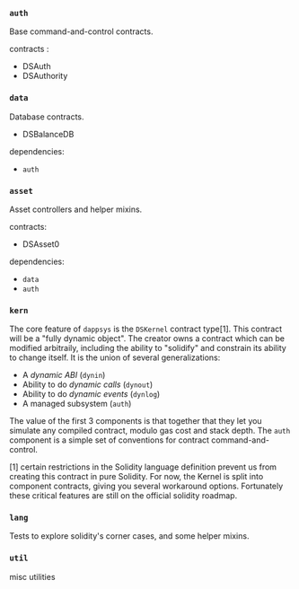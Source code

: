 
### `auth`

Base command-and-control contracts. 

contracts :

* DSAuth
* DSAuthority

### `data`

Database contracts.

* DSBalanceDB

dependencies:

* `auth`

### `asset`

Asset controllers and helper mixins.

contracts:

* DSAsset0

dependencies:

* `data`
* `auth`

### `kern`

The core feature of `dappsys` is the `DSKernel` contract type[1].
This contract will be a "fully dynamic object". The creator owns a contract which can be modified arbitraily, including the ability to "solidify" and constrain its ability to change itself. It is the union of several generalizations:

* A *dynamic ABI* (`dynin`)
* Ability to do *dynamic calls* (`dynout`)
* Ability to do *dynamic events* (`dynlog`)
* A managed subsystem (`auth`)

The value of the first 3 components is that together that they let you simulate any compiled contract, modulo gas cost and stack depth.
The `auth` component is a simple set of conventions for contract command-and-control.

[1] certain restrictions in the Solidity language definition prevent us from creating this contract in pure Solidity. For now, the Kernel is split into component contracts, giving you several workaround options. Fortunately these critical features are still on the official solidity roadmap.


### `lang`

Tests to explore solidity's corner cases, and some helper mixins.

### `util`

misc utilities
